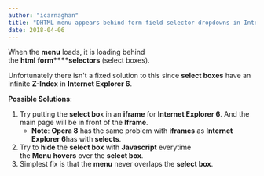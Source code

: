 ```yaml
---
author: "icarnaghan"
title: "DHTML menu appears behind form field selector dropdowns in Internet Explorer 6"
date: 2018-04-06
---
```


When the **menu** loads, it is loading behind the **html** **form****selectors** (select boxes).

Unfortunately there isn't a fixed solution to this since **select boxes** have an infinite **Z-Index** in **Internet Explorer 6**.

**Possible Solutions**:

1. Try putting the **select bo**x in an **iframe** for **Internet Explorer 6**. And the main page will be in front of the **Iframe**.
    - **Note**: **Opera 8** has the same problem with **iframes** as **Internet Explorer 6**has with **selects**.
2. Try to **hide** the **select box** with **Javascript** everytime the **Menu** **hovers** over the **select box**.
3. Simplest fix is that the **menu** never overlaps the **select box**.
